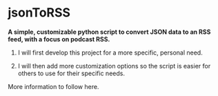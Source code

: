 # jsonToRSS

**A simple, customizable python script to convert JSON data to an RSS feed, with a focus on podcast RSS.**

1. I will first develop this project for a more specific, personal need. 

2. I will then add more customization options so the script is easier for others to use for their specific needs.


More information to follow here.
